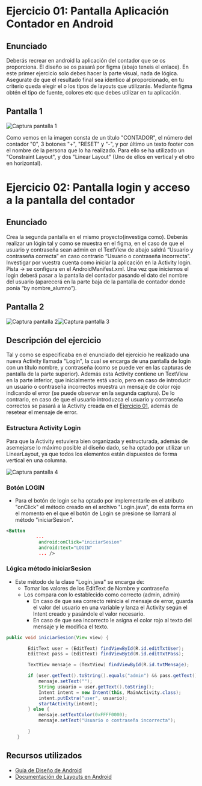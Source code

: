 # Ejercicio 01: Pantalla Aplicación Contador en Android

## Enunciado

Deberás recrear en android la aplicación del contador que se os proporciona. El diseño se os pasará por figma (abajo teneis el enlace). En este primer ejercicio solo debes hacer la parte visual, nada de lógica. Asegurate de que el resultado final sea identico al proporcionado, en tu criterio queda elegir el o los tipos de layouts que utilizarás. Mediante figma obtén el tipo de fuente, colores etc que debes utilizar en tu aplicación.


## Pantalla 1 

![Captura pantalla 1](https://i.imgur.com/MDcEvIf_d.webp?maxwidth=760&fidelity=grand)

Como vemos en la imagen consta de un título "CONTADOR", el número del contador "0", 3 botones "+", "RESET" y "-", y por último un texto footer con el nombre de la persona que lo ha realizado.
Para ello se ha utilizado un "Constraint Layout", y dos "Linear Layout" (Uno de ellos en vertical y el otro en horizontal).

# Ejercicio 02: Pantalla login y acceso a la pantalla del contador

## Enunciado

Crea la segunda pantalla en el mismo proyecto(investiga como). Deberás realizar un lógin tal y como se muestra en el figma, en el caso de que el usuario y contraseña sean admin en el TextView de abajo saldrá “Usuario y contraseña correcta” en caso contrario “Usuario o contraseña incorrecta”. Investigar por vuestra cuenta como iniciar la aplicación en la Activity login. Pista → se configura en el AndroidManifest.xml. Una vez que iniciemos el login deberá pasar a la pantalla del contador pasando el dato del nombre del usuario (aparecerá en la parte baja de la pantalla de contador donde ponía “by nombre_alumno”).

## Pantalla 2

![Captura pantalla 2](https://i.imgur.com/DW1dy8Q.png)![Captura pantalla 3](https://i.imgur.com/qPHpfSj.png)

## Descripción del ejercicio 

Tal y como se especificaba en el enunciado del ejercicio he realizado una nueva Activity llamada "Login", la cual se encarga de una pantalla de login con un título nombre, y contraseña (como se puede ver en las capturas de pantalla de la parte superior). Además esta Activity contiene un TextView en la parte inferior, que inicialmente está vacío, pero en caso de introducir un usuario o contraseña incorrectos muestra un mensaje de color rojo indicando el error (se puede observar en la segunda captura). De lo contrario, en caso de que el usuario introduzca el usuario y contraseña correctos se pasará a la Activity creada en el [Ejercicio 01](#), además de resetear el mensaje de error.

### Estructura Activity Login

Para que la Activity estuviera bien organizada y estructurada, además de asemejarse lo máximo posible al diseño dado, se ha optado por utilizar un LinearLayout, ya que todos los elementos están dispuestos de forma vertical en una columna. 

![Captura pantalla 4](https://i.imgur.com/gek4Bvq.png)

### Botón LOGIN

- Para el botón de login se ha optado por implementarle en el atributo "onClick" el método creado en el archivo "Login.java", de esta forma en el momento en el que el botón de Login se presione se llamará al método "iniciarSesion".

```xml
<Button
           ...
            android:onClick="iniciarSesion"
            android:text="LOGIN"
            ... />
```

### Lógica método iniciarSesion

- Este método de la clase "Login.java" se encarga de:
    - Tomar los valores de los EditText de Nombre y contraseña
    - Los compara con lo establecido como correcto (admin, admin)
        - En caso de que sea correcto reinicia el mensaje de error, guarda el valor del usuario en una variable y lanza el Activity según el Intent creado y pasándole el valor necesario.
        - En caso de que sea incorrecto le asigna el color rojo al texto del mensaje y le modifica el texto.

```java
public void iniciarSesion(View view) {

        EditText user = (EditText) findViewById(R.id.editTxtUser);
        EditText pass = (EditText) findViewById(R.id.editTxtPass);

        TextView mensaje = (TextView) findViewById(R.id.txtMensaje);

        if (user.getText().toString().equals("admin") && pass.getText().toString().equals("admin")){
            mensaje.setText("");
            String usuario = user.getText().toString();
            Intent intent = new Intent(this, MainActivity.class);
            intent.putExtra("user", usuario);
            startActivity(intent);
        } else {
            mensaje.setTextColor(0xFFFF0000);
            mensaje.setText("Usuario o contraseña incorrecta");

        }
    }
```


## Recursos utilizados

- [Guía de Diseño de Android](https://developer.android.com/design)
- [Documentación de Layouts en Android](https://developer.android.com/guide/topics/ui/declaring-layout)